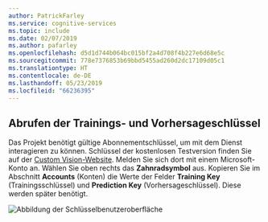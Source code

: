 ```yaml
---
author: PatrickFarley
ms.service: cognitive-services
ms.topic: include
ms.date: 02/07/2019
ms.author: pafarley
ms.openlocfilehash: d5d1d744b064bc015bf2a4d708f4b227e6d68e5c
ms.sourcegitcommit: 778e7376853b69bbd5455ad260d2dc17109d05c1
ms.translationtype: HT
ms.contentlocale: de-DE
ms.lasthandoff: 05/23/2019
ms.locfileid: "66236395"
---
```

## <a name="get-the-training-and-prediction-keys"></a>Abrufen der Trainings- und Vorhersageschlüssel

Das Projekt benötigt gültige Abonnementschlüssel, um mit dem Dienst interagieren zu können. Schlüssel der kostenlosen Testversion finden Sie auf der [Custom Vision-Website](https://customvision.ai). Melden Sie sich dort mit einem Microsoft-Konto an. Wählen Sie oben rechts das __Zahnradsymbol__ aus. Kopieren Sie im Abschnitt __Accounts__ (Konten) die Werte der Felder __Training Key__ (Trainingsschlüssel) und __Prediction Key__ (Vorhersageschlüssel). Diese werden später benötigt. 

![Abbildung der Schlüsselbenutzeroberfläche](../media/csharp-tutorial/training-prediction-keys.png)